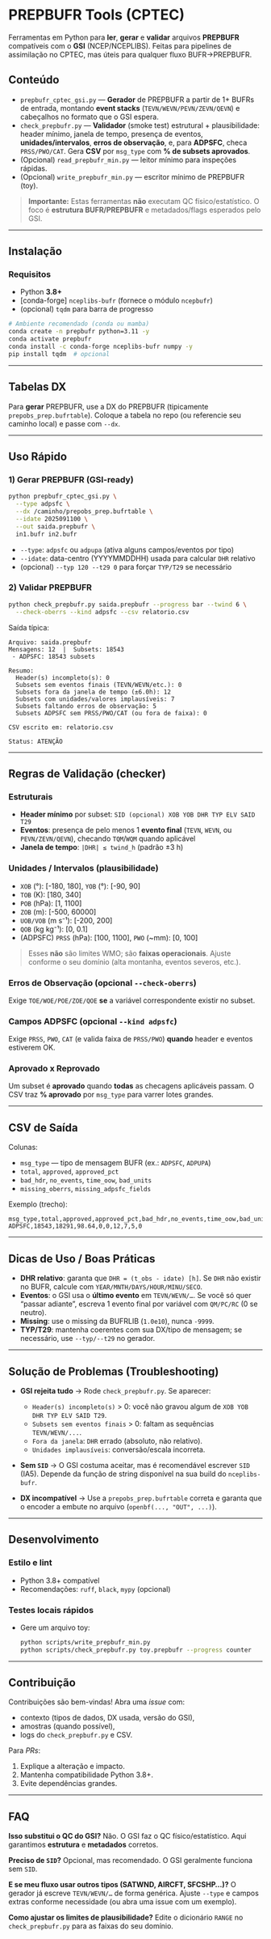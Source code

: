 # PREPBUFR Tools (CPTEC)

Ferramentas em Python para **ler**, **gerar** e **validar** arquivos **PREPBUFR** compatíveis com o **GSI** (NCEP/NCEPLIBS). Feitas para pipelines de assimilação no CPTEC, mas úteis para qualquer fluxo BUFR→PREPBUFR.

## Conteúdo

* `prepbufr_cptec_gsi.py` — **Gerador** de PREPBUFR a partir de 1+ BUFRs de entrada, montando **event stacks** (`TEVN/WEVN/PEVN/ZEVN/QEVN`) e cabeçalhos no formato que o GSI espera.
* `check_prepbufr.py` — **Validador** (smoke test) estrutural + plausibilidade: header mínimo, janela de tempo, presença de eventos, **unidades/intervalos**, **erros de observação**, e, para **ADPSFC**, checa `PRSS/PWO/CAT`. Gera **CSV** por `msg_type` com **% de subsets aprovados**.
* (Opcional) `read_prepbufr_min.py` — leitor mínimo para inspeções rápidas.
* (Opcional) `write_prepbufr_min.py` — escritor mínimo de PREPBUFR (toy).

> **Importante:** Estas ferramentas **não** executam QC físico/estatístico. O foco é **estrutura BUFR/PREPBUFR** e metadados/flags esperados pelo GSI.

---

## Instalação

### Requisitos

* Python **3.8+**
* [conda-forge] `nceplibs-bufr` (fornece o módulo `ncepbufr`)
* (opcional) `tqdm` para barra de progresso

```bash
# Ambiente recomendado (conda ou mamba)
conda create -n prepbufr python=3.11 -y
conda activate prepbufr
conda install -c conda-forge nceplibs-bufr numpy -y
pip install tqdm  # opcional
```

---

## Tabelas DX

Para **gerar** PREPBUFR, use a DX do PREPBUFR (tipicamente `prepobs_prep.bufrtable`).
Coloque a tabela no repo (ou referencie seu caminho local) e passe com `--dx`.

---

## Uso Rápido

### 1) Gerar PREPBUFR (GSI-ready)

```bash
python prepbufr_cptec_gsi.py \
  --type adpsfc \
  --dx /caminho/prepobs_prep.bufrtable \
  --idate 2025091100 \
  --out saida.prepbufr \
  in1.bufr in2.bufr
```

* `--type`: `adpsfc` ou `adpupa` (ativa alguns campos/eventos por tipo)
* `--idate`: data-centro (YYYYMMDDHH) usada para calcular `DHR` relativo
* (opcional) `--typ 120 --t29 0` para forçar `TYP/T29` se necessário

### 2) Validar PREPBUFR

```bash
python check_prepbufr.py saida.prepbufr --progress bar --twind 6 \
  --check-oberrs --kind adpsfc --csv relatorio.csv
```

Saída típica:

```
Arquivo: saida.prepbufr
Mensagens: 12  |  Subsets: 18543
 - ADPSFC: 18543 subsets

Resumo:
  Header(s) incompleto(s): 0
  Subsets sem eventos finais (TEVN/WEVN/etc.): 0
  Subsets fora da janela de tempo (±6.0h): 12
  Subsets com unidades/valores implausíveis: 7
  Subsets faltando erros de observação: 5
  Subsets ADPSFC sem PRSS/PWO/CAT (ou fora de faixa): 0

CSV escrito em: relatorio.csv

Status: ATENÇÃO
```

---

## Regras de Validação (checker)

### Estruturais

* **Header mínimo** por subset: `SID (opcional) XOB YOB DHR TYP ELV SAID T29`
* **Eventos**: presença de pelo menos 1 **evento final** (`TEVN`, `WEVN`, ou `PEVN/ZEVN/QEVN`), checando `TQM`/`WQM` quando aplicável
* **Janela de tempo**: `|DHR| ≤ twind_h` (padrão ±3 h)

### Unidades / Intervalos (plausibilidade)

* `XOB` (°): [-180, 180], `YOB` (°): [-90, 90]
* `TOB` (K): [180, 340]
* `POB` (hPa): [1, 1100]
* `ZOB` (m): [-500, 60000]
* `UOB/VOB` (m s⁻¹): [-200, 200]
* `QOB` (kg kg⁻¹): [0, 0.1]
* (ADPSFC) `PRSS` (hPa): [100, 1100], `PWO` (~mm): [0, 100]

> Esses **não** são limites WMO; são **faixas operacionais**. Ajuste conforme o seu domínio (alta montanha, eventos severos, etc.).

### Erros de Observação (opcional `--check-oberrs`)

Exige `TOE/WOE/POE/ZOE/QOE` **se** a variável correspondente existir no subset.

### Campos ADPSFC (opcional `--kind adpsfc`)

Exige `PRSS`, `PWO`, `CAT` (e valida faixa de `PRSS/PWO`) **quando** header e eventos estiverem OK.

### Aprovado x Reprovado

Um subset é **aprovado** quando **todas** as checagens aplicáveis passam.
O CSV traz **% aprovado** por `msg_type` para varrer lotes grandes.

---

## CSV de Saída

Colunas:

* `msg_type` — tipo de mensagem BUFR (ex.: `ADPSFC`, `ADPUPA`)
* `total`, `approved`, `approved_pct`
* `bad_hdr`, `no_events`, `time_oow`, `bad_units`
* `missing_oberrs`, `missing_adpsfc_fields`

Exemplo (trecho):

```
msg_type,total,approved,approved_pct,bad_hdr,no_events,time_oow,bad_units,missing_oberrs,missing_adpsfc_fields
ADPSFC,18543,18291,98.64,0,0,12,7,5,0
```

---

## Dicas de Uso / Boas Práticas

* **DHR relativo**: garanta que `DHR = (t_obs - idate) [h]`. Se `DHR` não existir no BUFR, calcule com `YEAR/MNTH/DAYS/HOUR/MINU/SECO`.
* **Eventos**: o GSI usa o **último evento** em `TEVN/WEVN/…`. Se você só quer “passar adiante”, escreva 1 evento final por variável com `QM/PC/RC` (0 se neutro).
* **Missing**: use o missing da BUFRLIB (`1.0e10`), nunca `-9999`.
* **TYP/T29**: mantenha coerentes com sua DX/tipo de mensagem; se necessário, use `--typ/--t29` no gerador.

---

## Solução de Problemas (Troubleshooting)

* **GSI rejeita tudo**
  → Rode `check_prepbufr.py`. Se aparecer:

  * `Header(s) incompleto(s)` > 0: você não gravou algum de `XOB YOB DHR TYP ELV SAID T29`.
  * `Subsets sem eventos finais` > 0: faltam as sequências `TEVN/WEVN/...`.
  * `Fora da janela`: `DHR` errado (absoluto, não relativo).
  * `Unidades implausíveis`: conversão/escala incorreta.
* **Sem `SID`**
  → O GSI costuma aceitar, mas é recomendável escrever `SID` (IA5). Depende da função de string disponível na sua build do `nceplibs-bufr`.
* **DX incompatível**
  → Use a `prepobs_prep.bufrtable` correta e garanta que o encoder a embute no arquivo (`openbf(..., "OUT", ...)`).

---

## Desenvolvimento

### Estilo e lint

* Python 3.8+ compatível
* Recomendações: `ruff`, `black`, `mypy` (opcional)

### Testes locais rápidos

* Gere um arquivo toy:

  ```bash
  python scripts/write_prepbufr_min.py
  python scripts/check_prepbufr.py toy.prepbufr --progress counter
  ```

---

## Contribuição

Contribuições são bem-vindas! Abra uma *issue* com:

* contexto (tipos de dados, DX usada, versão do GSI),
* amostras (quando possível),
* logs do `check_prepbufr.py` e CSV.

Para *PRs*:

1. Explique a alteração e impacto.
2. Mantenha compatibilidade Python 3.8+.
3. Evite dependências grandes.

---

## FAQ

**Isso substitui o QC do GSI?**
Não. O GSI faz o QC físico/estatístico. Aqui garantimos **estrutura** e **metadados** corretos.

**Preciso de `SID`?**
Opcional, mas recomendado. O GSI geralmente funciona sem `SID`.

**E se meu fluxo usar outros tipos (SATWND, AIRCFT, SFCSHP…)?**
O gerador já escreve `TEVN/WEVN/…` de forma genérica. Ajuste `--type` e campos extras conforme necessidade (ou abra uma issue com um exemplo).

**Como ajustar os limites de plausibilidade?**
Edite o dicionário `RANGE` no `check_prepbufr.py` para as faixas do seu domínio.
